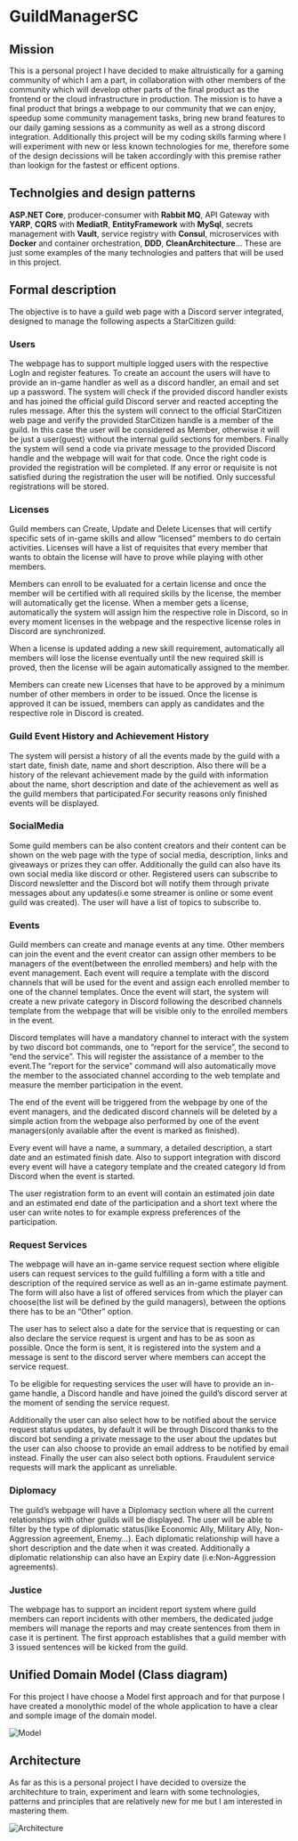 # GuildManagerSC

## Mission
This is a personal project I have decided to make altruistically for a gaming community of which I am a part, in collaboration with other members of the community which will develop other parts of the final product as the frontend or the cloud infrastructure in production. The mission is to have a final product that brings a webpage to our community that we can enjoy, speedup some community management tasks, bring new brand features to our daily gaming sessions as a community as well as a strong discord integration. Additionally this project will be my coding skills farming where I will experiment with new or less known technologies for me, therefore some of the design decissions will be taken accordingly with this premise rather than lookign for the fastest or efficent options.

## Technolgies and design patterns
**ASP.NET Core**, producer-consumer with **Rabbit MQ**, API Gateway with **YARP**, **CQRS** with **MediatR**, **EntityFramework** with **MySql**, secrets management with **Vault**, service registry with **Consul**, microservices with **Docker** and container orchestration, **DDD**, **CleanArchitecture**... These are just some examples of the many technologies and patters that will be used in this project.

## Formal description
The objective is to have a guild web page with a Discord server integrated, designed to manage the following aspects a StarCitizen guild: 


### Users
The webpage has to support multiple logged users with the respective LogIn and register features. To create an account the users will have to provide an in-game handler as well as a discord handler, an email and set up a password. The system will check if the provided discord handler exists and has joined the official guild Discord server and reacted accepting the rules message.
After this the system will connect to the official StarCitizen web page and verify the provided StarCitizen handle is a member of the guild. In this case the user will be considered as Member, otherwise it will be just a user(guest) without the internal guild sections for members. 
Finally the system will send a code via private message to the provided Discord handle and the webpage will wait for that code. Once the right code is provided the registration will be completed. If any error or requisite is not satisfied during the registration the user will be notified. Only successful registrations will be stored.


### Licenses
Guild members can Create, Update and Delete Licenses that will certify specific sets of in-game skills and allow “licensed” members to do certain activities.
Licenses will have a list of requisites that every member that wants to obtain the license will have to prove while playing with other members.

Members can enroll to be evaluated for a certain license and once the member will be certified with all required skills by the license, the member will automatically get the license.
When a member gets a license, automatically the system will assign him the respective role in Discord, so in every moment licenses in the webpage and the respective license roles in Discord are synchronized.

When a license is updated adding a new skill requirement, automatically all members will lose the license eventually until the new required skill is proved, then the license will be again automatically assigned to the member.

Members can create new Licenses that have to be approved by a minimum number of other members in order to be issued. Once the license is approved it can be issued, members can apply as candidates and the respective role in Discord is created.


### Guild Event History and Achievement History
The system will persist a history of all the events made by the guild with a start date, finish date, name and short description.
Also there will be a history of the relevant achievement made by the guild with information about the name, short description and date of the achievement as well as the guild members that participated.For security reasons only finished events will be displayed.


### SocialMedia
Some guild members can be also content creators and their content can be shown on the web page with the type of social media, description, links and giveaways or prizes they can offer. Additionally the guild can also have its own social media like discord or other. Registered users can subscribe to Discord newsletter and the Discord bot will notify them through private messages about any updates(i.e some streamer is online or some event guild was created). The user will have a list of topics to subscribe to.


### Events
Guild members can create and manage events at any time. Other members can join the event and the event creator can assign other members to be managers of the event(between the enrolled members) and help with the event management. Each event will require a template with the discord channels that will be used for the event and assign each enrolled member to one of the channel templates. Once the event will start, the system will create a new private category in Discord following the described channels template from the webpage that will be visible only to the enrolled members in the event. 

Discord templates will have a mandatory channel to interact with the system by two discord bot commands, one to “report for the service”, the second to “end the service”. This will register the assistance of a member to the event.The “report for the service” command will also automatically move the member to the associated channel according to the web template and measure the member participation in the event.

The end of the event will be triggered from the webpage by one of the event managers, and the dedicated discord channels will be deleted by a simple action from the webpage also performed by one of the event managers(only available after the event is marked as finished).

Every event will have a name, a summary, a detailed description, a start date and an estimated finish date. Also to support integration with discord every event will have a category template and the created category Id from Discord when the event is started. 

The user registration form to an event will contain an estimated join date and an estimated end date of the participation and a short text where the user can write notes to for example express preferences of the participation.


### Request Services
The webpage will have an in-game service request section where eligible users can request services to the guild fulfilling a form with a title and description of the required service as well as an in-game estimate payment. The form will also have a list of offered services from which the player can choose(the list will be defined by the guild managers), between the options there has to be an “Other” option.

The user has to select also a date for the service that is requesting or can also declare the service request is urgent and has to be as soon as possible. Once the form is sent, it is registered into the system and a message is sent to the discord server where members can accept the service request.

To be eligible for requesting services the user will have to provide an in-game handle, a Discord handle and have joined the guild’s discord server at the moment of sending the service request.

Additionally the user can also select how to be notified about the service request status updates, by default it will be through Discord thanks to the discord bot sending a private message to the user about the updates but the user can also choose to provide an email address to be notified by email instead. Finally the user can also select both options. Fraudulent service requests will mark the applicant as unreliable.


### Diplomacy
The guild’s webpage will have a Diplomacy section where all the current relationships with other guilds will be displayed. The user will be able to filter by the type of diplomatic status(like Economic Ally, Military Ally, Non-Aggression agreement, Enemy…).  Each diplomatic relationship will have a short description and the date when it was created. Additionally a diplomatic relationship can also have an Expiry date (i.e:Non-Aggression agreements).


### Justice
The webpage has to support an incident report system where guild members can report incidents with other members, the dedicated judge members will manage the reports and may create sentences from them in case it is pertinent. The first approach establishes that a guild member with 3 issued sentences will be kicked from the guild.


## Unified Domain Model (Class diagram)

For this project I have choose a Model first approach and for that purpose I have created a monolythic model of the whole application to have a clear and somple image of the domain model.


![Model](./doc/ClassDiagram.png)


## Architecture

As far as this is a personal project I have decided to oversize the architechture to train, experiment and learn with some technologies, patterns and principles that are relatively new for me but I am interested in mastering them.


![Architecture](./doc/Architecture.png)

